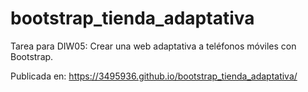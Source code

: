 # bootstrap_tienda_adaptativa
Tarea para DIW05:
Crear una web adaptativa a teléfonos móviles con Bootstrap.

Publicada en: https://3495936.github.io/bootstrap_tienda_adaptativa/
